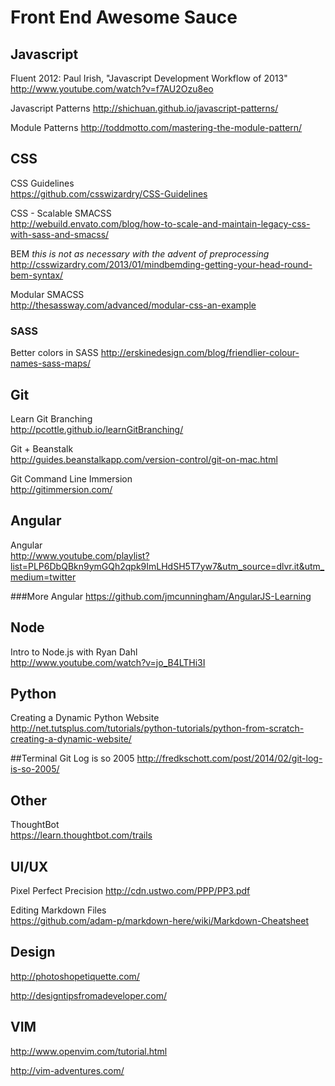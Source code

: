 Front End Awesome Sauce
====================

## Javascript
Fluent 2012: Paul Irish, "Javascript Development Workflow of 2013"  
http://www.youtube.com/watch?v=f7AU2Ozu8eo

Javascript Patterns
http://shichuan.github.io/javascript-patterns/

Module Patterns
http://toddmotto.com/mastering-the-module-pattern/

## CSS
CSS Guidelines  
https://github.com/csswizardry/CSS-Guidelines

CSS - Scalable SMACSS  
http://webuild.envato.com/blog/how-to-scale-and-maintain-legacy-css-with-sass-and-smacss/

BEM *this is not as necessary with the advent of preprocessing*  
http://csswizardry.com/2013/01/mindbemding-getting-your-head-round-bem-syntax/

Modular SMACSS  
http://thesassway.com/advanced/modular-css-an-example

### SASS
Better colors in SASS
http://erskinedesign.com/blog/friendlier-colour-names-sass-maps/

## Git 
Learn Git Branching  
http://pcottle.github.io/learnGitBranching/

Git + Beanstalk  
http://guides.beanstalkapp.com/version-control/git-on-mac.html

Git Command Line Immersion  
http://gitimmersion.com/

## Angular
Angular  
http://www.youtube.com/playlist?list=PLP6DbQBkn9ymGQh2qpk9ImLHdSH5T7yw7&utm_source=dlvr.it&utm_medium=twitter

###More Angular
https://github.com/jmcunningham/AngularJS-Learning

## Node
Intro to Node.js with Ryan Dahl  
http://www.youtube.com/watch?v=jo_B4LTHi3I

## Python
Creating a Dynamic Python Website  
http://net.tutsplus.com/tutorials/python-tutorials/python-from-scratch-creating-a-dynamic-website/

##Terminal
Git Log is so 2005
http://fredkschott.com/post/2014/02/git-log-is-so-2005/

## Other
ThoughtBot  
https://learn.thoughtbot.com/trails

## UI/UX
Pixel Perfect Precision
http://cdn.ustwo.com/PPP/PP3.pdf

Editing Markdown Files  
https://github.com/adam-p/markdown-here/wiki/Markdown-Cheatsheet

## Design
http://photoshopetiquette.com/

http://designtipsfromadeveloper.com/

## VIM
http://www.openvim.com/tutorial.html

http://vim-adventures.com/
